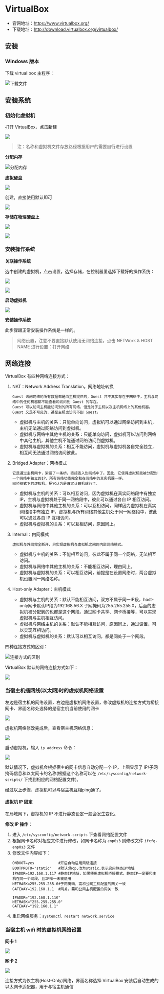 # VirtualBox

- 官网地址：<https://www.virtualbox.org/>
- 下载地址：<http://download.virtualbox.org/virtualbox/>

## 安装

### Windows 版本

下载 virtual box 主程序：

![下载文件](images/README-20210311150457.png)

## 安装系统

### 初始化虚拟机

打开 VirtualBox，点击新建

![](images/README-20210311151930.png)

> 注：名称和虚拟机文件存放路径根据用户的需要自行进行设置

**分配内存**

![分配内存](images/README-20210311152203.png)

**虚拟硬盘**

![](images/README-20210311152323.png)

创建，直接使用默认即可

![](images/README-20210311152431.png)

**存储在物理硬盘上**

![](images/README-20210311152514.png)

![](images/README-20210311152555.png)

### 安装操作系统

**关联操作系统**

选中创建的虚拟机，点击设置，选择存储，在控制器里选择下载好的操作系统：

![](images/README-20210311153942.png)

![](images/README-20210311155802.png)

**启动虚拟机**

![](images/README-20210311155745.png)

**安装操作系统**

此步骤跟正常安装操作系统是一样的。

> 网络设置，注意不要直接默认使用无网络连接，点击 NETWork & HOST NAME 进行设置：打开网络

## 网络连接

VirtualBox 有四种网络连接方式：

1. NAT：Network Address Translation，网络地址转换
   ```
   Guest 访问网络的所有数据都是由主机提供的，Guest 并不真实存在于网络中，主机与网络中的任何机器都不能查看和访问到 Guest 的存在。
   Guest 可以访问主机能访问到的所有网络，但是对于主机以及主机网络上的其他机器，Guest 又是不可见的，甚至主机也访问不到 Guest。
   ```

   - 虚拟机与主机的关系：只能单向访问，虚拟机可以通过网络访问到主机，主机无法通过网络访问到虚拟机。
   - 虚拟机与网络中其他主机的关系：只能单向访问，虚拟机可以访问到网络中其他主机，其他主机不能通过网络访问到虚拟机。
   - 虚拟机与虚拟机的关系：相互不能访问，虚拟机与虚拟机各自完全独立，相互间无法通过网络访问彼此。
2. Bridged Adapter：网桥模式
   ```
   它是通过主机网卡，架设了一条桥，直接连入到网络中了。因此，它使得虚拟机能被分配到一个网络中独立的IP，所有网络功能完全和在网络中的真实机器一样。
   网桥模式下的虚拟机，把它认为是真实计算机就行了。
   ```
   
   - 虚拟机与主机的关系：可以相互访问，因为虚拟机在真实网络段中有独立 IP，主机与虚拟机处于同一网络段中，彼此可以通过各自 IP 相互访问。
   - 虚拟机与网络中其他主机的关系：可以互相访问，同样因为虚拟机在真实网络段中有独立 IP，虚拟机与所有网络其他主机处于同一网络段中，彼此可以通过各自 IP 互相访问。
   - 虚拟机与虚拟机的关系：可以互相访问，原因同上。
3. Internal：内网模式
   ```
   虚拟机与外网完全断开，只实现虚拟机与虚拟机之间的内部网络模式。
   ```

   - 虚拟机与主机的关系：不能相互访问，彼此不属于同一个网络，无法相互访问。
   - 虚拟机与网络中其他主机的关系：不能相互访问，理由同上。
   - 虚拟机与虚拟机的关系：可以相互访问，前提是在设置网络时，两台虚拟机设置同一网络名称。
4. Host-only Adapter：主机模式
   - 虚拟机与主机的关系：默认不能相互访问，双方不属于同一IP段，host-only网卡默认IP段为192.168.56.X 子网掩码为255.255.255.0，后面的虚拟机被分配到的也都是这个网段。通过网卡共享、网卡桥接等，可以实现虚拟机与主机相互访问。
   - 虚拟机与网络主机的关系：默认不能相互访问，原因同上，通过设置，可以实现互相访问。
   - 虚拟机与虚拟机的关系：默认可以相互访问，都是同处于一个网段。

四种连接方式的区别：

![连接方式的区别](images/README-20210311161148.png)

VirtualBox 默认的网络连接方式如下：

![](images/README-20210311163230.png)

### 当宿主机插网线(以太网)时的虚拟机网络设置

左边是宿主机的网络设置，右边是虚拟机网络设置，修改虚拟机的连接方式为桥接网卡、界面名称处选择的是宿主机当前使用的网卡

![](images/README-20210311162733.png)

虚拟机网络修改完成后，查看宿主机网络信息：

![](images/README-20210311163301.png)

启动虚拟机，输入 `ip address` 命令：

![](images/README-20210311163343.png)

默认情况下，虚拟机会根据宿主的网卡信息自动分配一个 IP，上图显示了 IP/子网掩码信息和以太网卡的名称(根据这个名称可以在 `/etc/sysconfig/network-scripts/` 下找到相应的网络配置文件)。

经过以上步骤，虚拟机可以与宿主机互相ping通了。

#### 虚拟机 IP 固定

在局域网下，虚拟机的 IP 不进行静态设定一般会发生变化。

**修改 IP 操作**：

1. 进入 `/etc/sysconfig/network-scripts` 下查看网络配置文件
2. 根据网卡名称对相应文件进行修改，如网卡名称为 `enp0s3` 则修改文件 `ifcfg-enp0s3` 文件
3. 修改文件内容如下：
   ```
   ONBOOT=yes           #开启自动启用网络连接
   BOOTPROTO="static"   #默认dhcp,改为static,表示启用静态IP地址
   IPADDR=192.168.1.117 #静态IP地址，如果使用虚拟机桥接模式，静态IP一定要和主机在同一个网段，且IP唯一未被使用
   NETMASK=255.255.255.0#子网掩码，需和公网主机配置的网关一致
   GATEWAY=192.168.1.1  #网关，需和公网主机配置的网关一致

   IPADDR="192.168.1.110"
   NETMASK="255.255.255.0"
   GATEWAY="192.168.1.1"
   ```
4. 重启网络服务：`systemctl restart network.service`

### 当宿主机 wifi 时的虚拟机网络设置

**网卡 1**

![](images/README-20210311163821.png)

**网卡 2**

![](images/README-20210311163833.png)

连接方式为仅主机(Host-Only)网络，界面名称选择 VirtualBox 安装后自动生成的以太网卡适配器，用于与宿主机通信